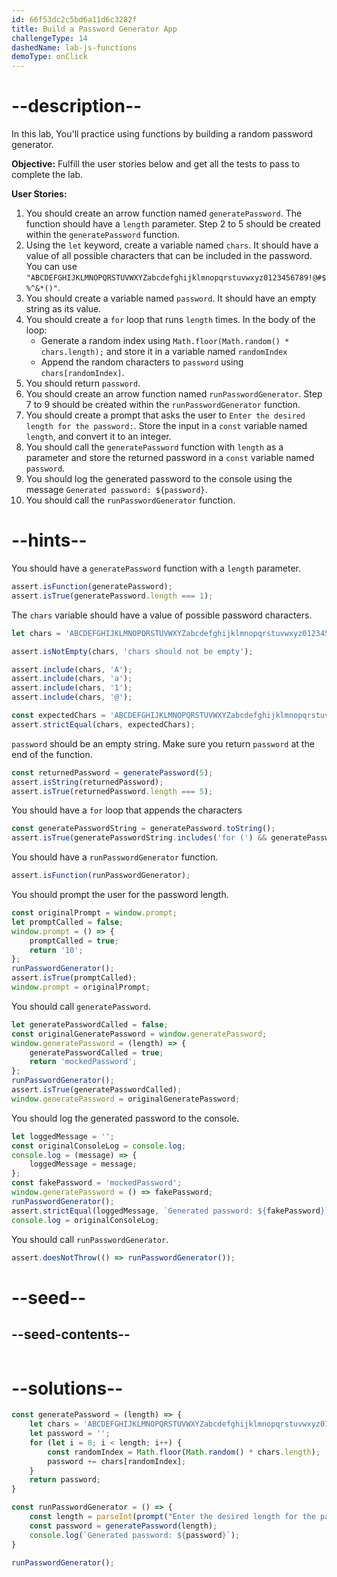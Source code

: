 ```yaml
---
id: 66f53dc2c5bd6a11d6c3282f
title: Build a Password Generator App
challengeType: 14
dashedName: lab-js-functions
demoType: onClick
---
```


# --description--

In this lab, You'll practice using functions by building a random password generator.

**Objective:** Fulfill the user stories below and get all the tests to pass to complete the lab.

**User Stories:**

1. You should create an arrow function named `generatePassword`. The function should have a `length` parameter. Step 2 to 5 should be created within the `generatePassword` function.
2. Using the `let` keyword, create a variable named `chars`. It should have a value of all possible characters that can be included in the password. You can use `"ABCDEFGHIJKLMNOPQRSTUVWXYZabcdefghijklmnopqrstuvwxyz0123456789!@#$%^&*()"`.
3. You should create a variable named `password`. It should have an empty string as its value.
4. You should create a `for` loop that runs `length` times. In the body of the loop:
    - Generate a random index using `Math.floor(Math.random() * chars.length);` and store it in a variable named `randomIndex`
    - Append the random characters to `password` using `chars[randomIndex]`.
5. You should return `password`.
6. You should create an arrow function named `runPasswordGenerator`. Step 7 to 9 should be created within the `runPasswordGenerator` function.
7. You should create a prompt that asks the user to `Enter the desired length for the password:`. Store the input in a `const` variable named `length`, and convert it to an integer.
8. You should call the `generatePassword` function with `length` as a parameter and store the returned password in a `const` variable named `password`.
9. You should log the generated password to the console using the message `Generated password: ${password}`.
10. You should call the `runPasswordGenerator` function.

# --hints--

You should have a `generatePassword` function with a `length` parameter.

```js
assert.isFunction(generatePassword);
assert.isTrue(generatePassword.length === 1);
```

The `chars` variable should have a value of possible password characters.

```js
let chars = 'ABCDEFGHIJKLMNOPQRSTUVWXYZabcdefghijklmnopqrstuvwxyz0123456789!@#$%^&*()';

assert.isNotEmpty(chars, 'chars should not be empty');

assert.include(chars, 'A');
assert.include(chars, 'a');
assert.include(chars, '1');
assert.include(chars, '@');

const expectedChars = 'ABCDEFGHIJKLMNOPQRSTUVWXYZabcdefghijklmnopqrstuvwxyz0123456789!@#$%^&*()';
assert.strictEqual(chars, expectedChars);
```

`password` should be an empty string. Make sure you return `password` at the end of the function.

```js
const returnedPassword = generatePassword(5);
assert.isString(returnedPassword);
assert.isTrue(returnedPassword.length === 5);
```

You should have a `for` loop that appends the characters

```js
const generatePasswordString = generatePassword.toString();
assert.isTrue(generatePasswordString.includes('for (') && generatePasswordString.includes('i < length'));
```

You should have a `runPasswordGenerator` function.

```js
assert.isFunction(runPasswordGenerator);
```

You should prompt the user for the password length.

```js
const originalPrompt = window.prompt;
let promptCalled = false;
window.prompt = () => {
    promptCalled = true;
    return '10'; 
};
runPasswordGenerator();
assert.isTrue(promptCalled);
window.prompt = originalPrompt;
```

You should call `generatePassword`.

```js
let generatePasswordCalled = false;
const originalGeneratePassword = window.generatePassword;
window.generatePassword = (length) => {
    generatePasswordCalled = true;
    return 'mockedPassword';
};
runPasswordGenerator();
assert.isTrue(generatePasswordCalled);
window.generatePassword = originalGeneratePassword;
```

You should log the generated password to the console.

```js
let loggedMessage = '';
const originalConsoleLog = console.log;
console.log = (message) => {
    loggedMessage = message;
};
const fakePassword = 'mockedPassword';
window.generatePassword = () => fakePassword;
runPasswordGenerator();
assert.strictEqual(loggedMessage, `Generated password: ${fakePassword}`);
console.log = originalConsoleLog;
```

You should call `runPasswordGenerator`.

```js
assert.doesNotThrow(() => runPasswordGenerator());
```

# --seed--

## --seed-contents--

```js

```

# --solutions--

```js
const generatePassword = (length) => {
    let chars = 'ABCDEFGHIJKLMNOPQRSTUVWXYZabcdefghijklmnopqrstuvwxyz0123456789!@#$%^&*()';
    let password = '';
    for (let i = 0; i < length; i++) {
        const randomIndex = Math.floor(Math.random() * chars.length);
        password += chars[randomIndex];
    }
    return password;
}

const runPasswordGenerator = () => {
    const length = parseInt(prompt("Enter the desired length for the password:"), 10);
    const password = generatePassword(length);
    console.log(`Generated password: ${password}`);
}

runPasswordGenerator();
```
